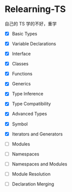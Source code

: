 # Relearning-TS
自己的 TS 学的不好，重学

- [x] Basic Types

- [x] Variable Declarations

- [x] Interface

- [x] Classes

- [x] Functions

- [x] Generics

- [x] Type Inference

- [x] Type Compatibility

- [x] Advanced Types

- [x] Symbol

- [x] Iterators and Generators

- [ ] Modules

- [ ] Namespaces

- [ ] Namespaces and Modules

- [ ] Module Resolution
 
- [ ] Declaration Merging

